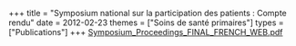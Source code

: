 +++
title = "Symposium national sur la participation des patients : Compte rendu"
date = 2012-02-23
themes = ["Soins de santé primaires"]
types = ["Publications"]
+++
[Symposium\_Proceedings\_FINAL\_FRENCH\_WEB.pdf](/files/Symposium_Proceedings_FINAL_FRENCH_WEB.pdf)
